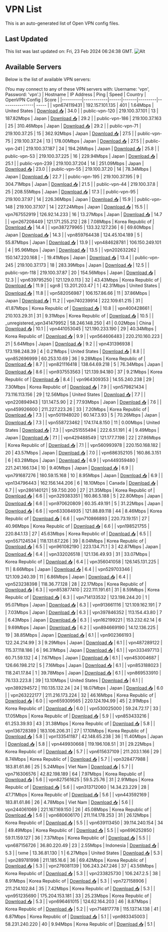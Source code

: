 # VPN List

This is an auto-generated list of Open VPN config files.

## Last Updated

This list was last updated on: Fri, 23 Feb 2024 06:24:38 GMT.
![Alt](https://repobeats.axiom.co/api/embed/186b98318ef1479477931607c1ad7d823f12451f.svg "Repobeats analytics image")

## Available Servers

Below is the list of available VPN servers:

(You may connect to any of these VPN servers with: Username: 'vpn', Password: 'vpn'.)
| Hostname | IP Address | Ping | Speed | Country | OpenVPN Config | Score |
|----------|------------|------|-------|---------|----------------| ----- |
| vpn674119431 | 192.157.101.135 | 401 | 1.64Mbps | United States | [Download 📥](./configs/server_0_US.ovpn) | 34.0 |
| public-vpn-120 | 219.100.37.101 | 13 | 187.82Mbps | Japan | [Download 📥](./configs/server_1_JP.ovpn) | 29.2 |
| public-vpn-186 | 219.100.37.163 | 25 | 310.46Mbps | Japan | [Download 📥](./configs/server_2_JP.ovpn) | 29.2 |
| public-vpn-71 | 219.100.37.25 | 15 | 362.92Mbps | Japan | [Download 📥](./configs/server_3_JP.ovpn) | 27.5 |
| public-vpn-75 | 219.100.37.24 | 13 | 178.00Mbps | Japan | [Download 📥](./configs/server_4_JP.ovpn) | 27.5 |
| public-vpn-241 | 219.100.37.187 | 24 | 194.26Mbps | Japan | [Download 📥](./configs/server_5_JP.ovpn) | 25.8 |
| public-vpn-53 | 219.100.37.225 | 16 | 229.94Mbps | Japan | [Download 📥](./configs/server_6_JP.ovpn) | 25.1 |
| public-vpn-239 | 219.100.37.204 | 14 | 251.09Mbps | Japan | [Download 📥](./configs/server_7_JP.ovpn) | 23.0 |
| public-vpn-55 | 219.100.37.20 | 14 | 78.34Mbps | Japan | [Download 📥](./configs/server_8_JP.ovpn) | 22.7 |
| public-vpn-195 | 219.100.37.195 | 9 | 304.71Mbps | Japan | [Download 📥](./configs/server_9_JP.ovpn) | 21.5 |
| public-vpn-44 | 219.100.37.8 | 25 | 208.55Mbps | Japan | [Download 📥](./configs/server_10_JP.ovpn) | 17.3 |
| public-vpn-95 | 219.100.37.97 | 14 | 226.36Mbps | Japan | [Download 📥](./configs/server_11_JP.ovpn) | 15.9 |
| public-vpn-148 | 219.100.37.107 | 14 | 227.24Mbps | Japan | [Download 📥](./configs/server_12_JP.ovpn) | 15.5 |
| vpn767552919 | 126.92.14.233 | 16 | 13.27Mbps | Japan | [Download 📥](./configs/server_13_JP.ovpn) | 14.7 |
| vpn267208449 | 121.171.255.212 | 28 | 7.08Mbps | Korea Republic of | [Download 📥](./configs/server_14_KR.ovpn) | 14.4 |
| vpn387279965 | 133.32.127.236 | 6 | 69.60Mbps | Japan | [Download 📥](./configs/server_15_JP.ovpn) | 14.3 |
| vpn859764438 | 124.45.104.189 | 5 | 55.87Mbps | Japan | [Download 📥](./configs/server_16_JP.ovpn) | 13.9 |
| vpn484628781 | 106.150.249.101 | 4 | 95.96Mbps | Japan | [Download 📥](./configs/server_17_JP.ovpn) | 13.5 |
| vpn202632262 | 150.147.220.168 | - | 19.41Mbps | Japan | [Download 📥](./configs/server_18_JP.ovpn) | 13.4 |
| public-vpn-245 | 219.100.37.173 | 18 | 283.39Mbps | Japan | [Download 📥](./configs/server_19_JP.ovpn) | 12.5 |
| public-vpn-118 | 219.100.37.87 | 20 | 154.56Mbps | Japan | [Download 📥](./configs/server_20_JP.ovpn) | 12.3 |
| vpn639795250 | 121.129.0.113 | 32 | 43.43Mbps | Korea Republic of | [Download 📥](./configs/server_21_KR.ovpn) | 11.9 |
| sgn8 | 13.201.203.47 | 1 | 42.31Mbps | United States | [Download 📥](./configs/server_22_US.ovpn) | 11.8 |
| vpn582056987 | 106.157.86.66 | 11 | 37.86Mbps | Japan | [Download 📥](./configs/server_23_JP.ovpn) | 11.2 |
| vpn740239914 | 222.109.61.215 | 31 | 41.87Mbps | Korea Republic of | [Download 📥](./configs/server_24_KR.ovpn) | 10.8 |
| vpn400428661 | 210.103.29.31 | 31 | 9.31Mbps | Korea Republic of | [Download 📥](./configs/server_25_KR.ovpn) | 10.5 |
| _unregistered_vpn341479952 | 58.246.148.250 | 41 | 0.02Mbps | China | [Download 📥](./configs/server_26_CN.ovpn) | 10.1 |
| vpn441053045 | 121.190.233.190 | 29 | 40.34Mbps | Korea Republic of | [Download 📥](./configs/server_27_KR.ovpn) | 9.9 |
| vpn564606483 | 220.210.160.223 | 21 | 5.64Mbps | Japan | [Download 📥](./configs/server_28_JP.ovpn) | 9.2 |
| vpn431396938 | 173.198.248.39 | 4 | 0.21Mbps | United States | [Download 📥](./configs/server_29_US.ovpn) | 8.8 |
| vpn852696999 | 60.253.10.69 | 36 | 9.28Mbps | Korea Republic of | [Download 📥](./configs/server_30_KR.ovpn) | 8.7 |
| vpn821116418 | 138.64.69.218 | 5 | 76.34Mbps | Japan | [Download 📥](./configs/server_31_JP.ovpn) | 8.6 |
| vpn937553563 | 121.139.94.180 | 37 | 9.21Mbps | Korea Republic of | [Download 📥](./configs/server_32_KR.ovpn) | 8.4 |
| vpn964309353 | 14.55.240.238 | 29 | 7.30Mbps | Korea Republic of | [Download 📥](./configs/server_33_KR.ovpn) | 7.9 |
| vpn579821434 | 73.116.113.156 | 29 | 12.56Mbps | United States | [Download 📥](./configs/server_34_US.ovpn) | 7.7 |
| vpn220894943 | 131.147.5.90 | 2 | 77.93Mbps | Japan | [Download 📥](./configs/server_35_JP.ovpn) | 7.6 |
| vpn459926600 | 211.227.223.26 | 33 | 7.20Mbps | Korea Republic of | [Download 📥](./configs/server_36_KR.ovpn) | 7.3 |
| vpn501948020 | 60.147.3.93 | 5 | 70.26Mbps | Japan | [Download 📥](./configs/server_37_JP.ovpn) | 7.3 |
| vpn558723462 | 174.174.8.150 | 11 | 0.00Mbps | United States | [Download 📥](./configs/server_38_US.ovpn) | 7.3 |
| vpn251555494 | 222.6.51.191 | 4 | 9.49Mbps | Japan | [Download 📥](./configs/server_39_JP.ovpn) | 7.1 |
| vpn429488549 | 121.177.7.198 | 22 | 27.86Mbps | Korea Republic of | [Download 📥](./configs/server_40_KR.ovpn) | 7.1 |
| vpn560993978 | 220.150.168.182 | 20 | 43.57Mbps | Japan | [Download 📥](./configs/server_41_JP.ovpn) | 7.0 |
| vpn686352105 | 160.86.3.151 | 6 | 63.28Mbps | Japan | [Download 📥](./configs/server_42_JP.ovpn) | 6.9 |
| vpn449359480 | 221.241.166.134 | 10 | 9.40Mbps | Japan | [Download 📥](./configs/server_43_JP.ovpn) | 6.9 |
| vpn791687276 | 180.59.15.168 | 10 | 8.95Mbps | Japan | [Download 📥](./configs/server_44_JP.ovpn) | 6.9 |
| vpn134796443 | 162.156.144.206 | 6 | 18.10Mbps | Canada | [Download 📥](./configs/server_45_CA.ovpn) | 6.7 |
| vpn286140121 | 59.7.50.200 | 27 | 21.35Mbps | Korea Republic of | [Download 📥](./configs/server_46_KR.ovpn) | 6.6 |
| vpn329383351 | 160.86.5.188 | 5 | 22.80Mbps | Japan | [Download 📥](./configs/server_47_JP.ovpn) | 6.6 |
| vpn970620809 | 60.35.49.191 | 5 | 31.22Mbps | Japan | [Download 📥](./configs/server_48_JP.ovpn) | 6.6 |
| vpn633084935 | 121.88.89.118 | 44 | 8.46Mbps | Korea Republic of | [Download 📥](./configs/server_49_KR.ovpn) | 6.6 |
| vpn710866893 | 220.73.19.151 | 27 | 40.96Mbps | Korea Republic of | [Download 📥](./configs/server_50_KR.ovpn) | 6.6 |
| vpn198521755 | 220.84.1.13 | 27 | 45.63Mbps | Korea Republic of | [Download 📥](./configs/server_51_KR.ovpn) | 6.5 |
| vpn557124534 | 118.131.67.226 | 39 | 8.04Mbps | Korea Republic of | [Download 📥](./configs/server_52_KR.ovpn) | 6.5 |
| vpn961082190 | 223.134.71.1 | 3 | 42.87Mbps | Japan | [Download 📥](./configs/server_53_JP.ovpn) | 6.4 |
| vpn332026518 | 121.136.49.93 | 31 | 33.07Mbps | Korea Republic of | [Download 📥](./configs/server_54_KR.ovpn) | 6.4 |
| vpn356041058 | 126.145.131.225 | 11 | 8.66Mbps | Japan | [Download 📥](./configs/server_55_JP.ovpn) | 6.4 |
| vpn529703346 | 121.109.240.39 | 11 | 6.86Mbps | Japan | [Download 📥](./configs/server_56_JP.ovpn) | 6.4 |
| vpn523238398 | 118.36.77.128 | 28 | 22.17Mbps | Korea Republic of | [Download 📥](./configs/server_57_KR.ovpn) | 6.3 |
| vpn853877410 | 222.111.191.61 | 31 | 8.59Mbps | Korea Republic of | [Download 📥](./configs/server_58_KR.ovpn) | 6.3 |
| vpn714133532 | 123.198.244.20 | 1 | 95.07Mbps | Japan | [Download 📥](./configs/server_59_JP.ovpn) | 6.3 |
| vpn913661116 | 121.109.162.191 | 7 | 7.03Mbps | Japan | [Download 📥](./configs/server_60_JP.ovpn) | 6.3 |
| vpn397846352 | 113.154.43.80 | 7 | 6.43Mbps | Japan | [Download 📥](./configs/server_61_JP.ovpn) | 6.3 |
| vpn162199221 | 153.232.62.14 | 6 | 9.69Mbps | Japan | [Download 📥](./configs/server_62_JP.ovpn) | 6.2 |
| vpn894669190 | 14.12.136.225 | 19 | 38.85Mbps | Japan | [Download 📥](./configs/server_63_JP.ovpn) | 6.1 |
| vpn902366193 | 122.24.214.99 | 3 | 9.29Mbps | Japan | [Download 📥](./configs/server_64_JP.ovpn) | 6.1 |
| vpn487289122 | 115.37.118.186 | 6 | 96.31Mbps | Japan | [Download 📥](./configs/server_65_JP.ovpn) | 6.1 |
| vpn333497713 | 60.71.59.132 | 4 | 7.67Mbps | Japan | [Download 📥](./configs/server_66_JP.ovpn) | 6.1 |
| vpn453004687 | 126.66.198.212 | 5 | 7.16Mbps | Japan | [Download 📥](./configs/server_67_JP.ovpn) | 6.1 |
| vpn853188023 | 118.241.17.84 | 1 | 39.78Mbps | Japan | [Download 📥](./configs/server_68_JP.ovpn) | 6.1 |
| vpn869533910 | 76.133.223.8 | 39 | 13.10Mbps | United States | [Download 📥](./configs/server_69_US.ovpn) | 6.1 |
| vpn389294572 | 110.135.132.24 | 24 | 18.07Mbps | Japan | [Download 📥](./configs/server_70_JP.ovpn) | 6.0 |
| vpn263222177 | 211.216.173.224 | 32 | 46.16Mbps | Korea Republic of | [Download 📥](./configs/server_71_KR.ovpn) | 6.0 |
| vpn659309565 | 220.124.194.99 | 45 | 2.91Mbps | Korea Republic of | [Download 📥](./configs/server_72_KR.ovpn) | 6.0 |
| vpn530025000 | 59.24.72.17 | 33 | 17.05Mbps | Korea Republic of | [Download 📥](./configs/server_73_KR.ovpn) | 5.9 |
| vpn853433216 | 61.253.39.93 | 43 | 31.38Mbps | Korea Republic of | [Download 📥](./configs/server_74_KR.ovpn) | 5.8 |
| vpn136728389 | 183.106.206.31 | 27 | 17.10Mbps | Korea Republic of | [Download 📥](./configs/server_75_KR.ovpn) | 5.8 |
| vpn133541187 | 42.148.65.238 | 36 | 11.40Mbps | Japan | [Download 📥](./configs/server_76_JP.ovpn) | 5.8 |
| vpn449930668 | 119.196.108.51 | 31 | 29.22Mbps | Korea Republic of | [Download 📥](./configs/server_77_KR.ovpn) | 5.7 |
| vpn615637109 | 211.203.1.166 | 29 | 8.74Mbps | Korea Republic of | [Download 📥](./configs/server_78_KR.ovpn) | 5.7 |
| vpn328477988 | 183.81.61.86 | 25 | 5.24Mbps | Viet Nam | [Download 📥](./configs/server_79_VN.ovpn) | 5.7 |
| vpn716306576 | 42.82.198.189 | 64 | 7.97Mbps | Korea Republic of | [Download 📥](./configs/server_80_KR.ovpn) | 5.6 |
| vpn827561625 | 59.5.25.76 | 31 | 2.91Mbps | Korea Republic of | [Download 📥](./configs/server_81_KR.ovpn) | 5.6 |
| vpn313712060 | 14.34.23.229 | 28 | 47.71Mbps | Korea Republic of | [Download 📥](./configs/server_82_KR.ovpn) | 5.6 |
| vpn443592169 | 183.81.61.86 | 26 | 4.78Mbps | Viet Nam | [Download 📥](./configs/server_83_VN.ovpn) | 5.6 |
| vpn244061069 | 221.167.169.150 | 26 | 45.08Mbps | Korea Republic of | [Download 📥](./configs/server_84_KR.ovpn) | 5.6 |
| vpn680606170 | 211.114.178.253 | 31 | 26.12Mbps | Korea Republic of | [Download 📥](./configs/server_85_KR.ovpn) | 5.5 |
| vpn639113450 | 39.114.240.154 | 34 | 49.49Mbps | Korea Republic of | [Download 📥](./configs/server_86_KR.ovpn) | 5.5 |
| vpn696252850 | 59.11.159.127 | 36 | 7.37Mbps | Korea Republic of | [Download 📥](./configs/server_87_KR.ovpn) | 5.5 |
| vpn687156726 | 36.80.220.49 | 23 | 2.55Mbps | Indonesia | [Download 📥](./configs/server_88_ID.ovpn) | 5.3 |
| txme | 13.36.81.130 | 1 | 6.27Mbps | United States | [Download 📥](./configs/server_89_US.ovpn) | 5.3 |
| vpn289781998 | 211.185.16.6 | 36 | 69.42Mbps | Korea Republic of | [Download 📥](./configs/server_90_KR.ovpn) | 5.3 |
| vpn276081139 | 106.243.247.246 | 37 | 43.56Mbps | Korea Republic of | [Download 📥](./configs/server_91_KR.ovpn) | 5.3 |
| vpn233825730 | 106.247.2.5 | 38 | 8.91Mbps | Korea Republic of | [Download 📥](./configs/server_92_KR.ovpn) | 5.3 |
| vpn727158906 | 211.214.102.84 | 35 | 7.42Mbps | Korea Republic of | [Download 📥](./configs/server_93_KR.ovpn) | 5.3 |
| vpn951235690 | 175.204.153.181 | 33 | 25.23Mbps | Korea Republic of | [Download 📥](./configs/server_94_KR.ovpn) | 5.3 |
| vpn696461015 | 124.62.164.203 | 46 | 8.87Mbps | Korea Republic of | [Download 📥](./configs/server_95_KR.ovpn) | 5.2 |
| vpn714817778 | 115.137.14.138 | 41 | 6.87Mbps | Korea Republic of | [Download 📥](./configs/server_96_KR.ovpn) | 5.1 |
| vpn983345003 | 58.231.240.220 | 40 | 9.94Mbps | Korea Republic of | [Download 📥](./configs/server_97_KR.ovpn) | 5.1 |
